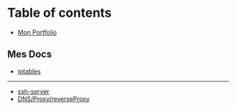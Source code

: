 # Table of contents

* [Mon Portfolio](README.md)

## Mes Docs

* [iptables](mes-docs/iptables.md)

***

* [ssh-server](ssh-server.md)
* [DNS/Proxy/reverseProxy](dns-proxy-reverseproxy.md)

